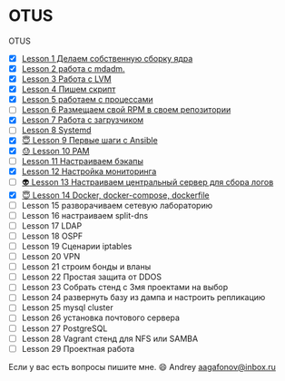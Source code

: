 # OTUS
OTUS

- [x] [Lesson 1 Делаем собственную сборку ядра](lesson01)
- [X] [Lesson 2 работа с mdadm.](lesson02)
- [X] [Lesson 3 Работа с LVM](lesson03)
- [X] [Lesson 4 Пишем скрипт](lesson04)
- [X] [Lesson 5 работаем с процессами](lesson05)
- [ ] [Lesson 6 Размещаем свой RPM в своем репозитории](lesson06)
- [X] [Lesson 7 Работа с загрузчиком](lesson07)
- [ ] [Lesson 8 Systemd](lesson08)
- [X] [:innocent: Lesson 9 Первые шаги с Ansible](lesson09)
- [X] [:sweat: Lesson 10 PAM](lesson10)
- [ ] [Lesson 11 Настраиваем бэкапы](lesson11)
- [X] [Lesson 12 Настройка мониторинга](lesson12)
- [ ] [:alien: Lesson 13 Настраиваем центральный сервер для сбора логов](lesson13)
- [X] [:innocent: Lesson 14 Docker, docker-compose, dockerfile](lesson14)
- [ ] Lesson 15 разворачиваем сетевую лабораторию
- [ ] Lesson 16 настраиваем split-dns
- [ ] Lesson 17 LDAP
- [ ] Lesson 18 OSPF
- [ ] Lesson 19 Сценарии iptables
- [ ] Lesson 20 VPN
- [ ] Lesson 21 строим бонды и вланы
- [ ] Lesson 22 Простая защита от DDOS
- [ ] Lesson 23 Собрать стенд с 3мя проектами на выбор
- [ ] Lesson 24 развернуть базу из дампа и настроить репликацию
- [ ] Lesson 25 mysql cluster
- [ ] Lesson 26 установка почтового сервера
- [ ] Lesson 27 PostgreSQL
- [ ] Lesson 28 Vagrant стенд для NFS или SAMBA
- [ ] Lesson 29 Проектная работа

Если у вас есть вопросы пишите мне. :smile:
Andrey
aagafonov@inbox.ru
